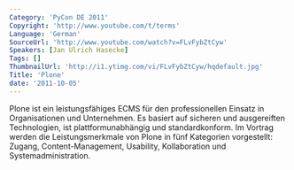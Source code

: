 ```yaml
---
Category: 'PyCon DE 2011'
Copyright: 'http://www.youtube.com/t/terms'
Language: 'German'
SourceUrl: 'http://www.youtube.com/watch?v=FLvFybZtCyw'
Speakers: [Jan Ulrich Hasecke]
Tags: []
ThumbnailUrl: 'http://i1.ytimg.com/vi/FLvFybZtCyw/hqdefault.jpg'
Title: 'Plone'
date: '2011-10-05'
---
```

Plone ist ein leistungsfähiges ECMS für den professionellen Einsatz in Organisationen und Unternehmen. Es basiert auf sicheren und ausgereiften Technologien, ist plattformunabhängig und standardkonform. Im Vortrag werden die Leistungsmerkmale von Plone in fünf Kategorien vorgestellt: Zugang, Content-Management, Usability, Kollaboration und Systemadministration.
